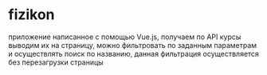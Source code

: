 # fizikon
приложение написанное с помощью Vue.js, получаем по API курсы выводим их на страницу, можно фильтровать по заданным параметрам и осуществлять поиск по названию, данная фильтрация осуществляется без перезагрузки страницы
